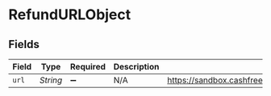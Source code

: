 # RefundURLObject


## Fields

| Field                                                                              | Type                                                                               | Required                                                                           | Description                                                                        | Example                                                                            |
| ---------------------------------------------------------------------------------- | ---------------------------------------------------------------------------------- | ---------------------------------------------------------------------------------- | ---------------------------------------------------------------------------------- | ---------------------------------------------------------------------------------- |
| `url`                                                                              | *String*                                                                           | :heavy_minus_sign:                                                                 | N/A                                                                                | https://sandbox.cashfree.com/pg/orders/order_271vovQ3PTZAx3fDI0xtZbC4jkPET/refunds |